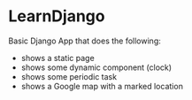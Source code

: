 # LearnDjango
Basic Django App that does the following:

- shows a static page
- shows some dynamic component (clock)
- shows some periodic task
- shows a Google map with a marked location
